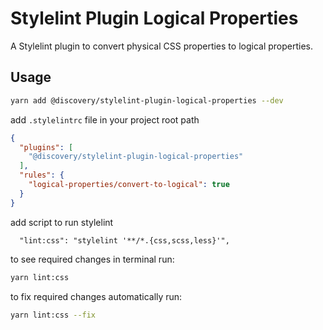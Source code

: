 # Stylelint Plugin Logical Properties

A Stylelint plugin to convert physical CSS properties to logical properties.


## Usage

```bash
yarn add @discovery/stylelint-plugin-logical-properties --dev
```


add `.stylelintrc` file in your project root path
```json
{
  "plugins": [
    "@discovery/stylelint-plugin-logical-properties"
  ],
  "rules": {
    "logical-properties/convert-to-logical": true
  }
}
```
add script to run stylelint
```
  "lint:css": "stylelint '**/*.{css,scss,less}'",
```

to see required changes in terminal run:
```bash
yarn lint:css
```

to fix required changes automatically run:
```bash
yarn lint:css --fix
```
